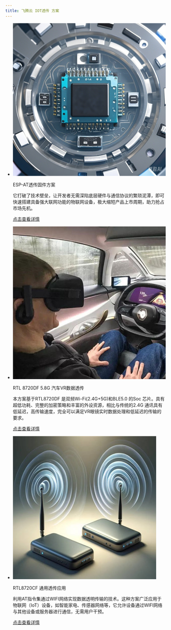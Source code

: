 ```yaml
---
title: 飞腾云 IOT透传 方案
---
```


<div class="grid cards" markdown>

-   ![](../../assets/images/fangan-tu/ESP-AT-fangan.png)

    ESP-AT透传固件方案

    它打破了技术壁垒，让开发者无需深陷底层硬件与通信协议的繁琐泥潭，即可快速搭建具备强大联网功能的物联网设备，极大缩短产品上市周期，助力抢占市场先机。

    [点击查看详情](../solutions/iot_passthrough/esp-AT.md)

-   ![](/assets/images/fangan-tu/汽车VR.jpg)

    RTL 8720DF 5.8G 汽车VR数据透传

    本方案基于RTL8720DF 是双频Wi-Fi(2.4G+5G)和BLE5.0 的Soc 芯片。具有超低功耗、完整的加密策略和丰富的外设资源，相比与传统的2.4G 通讯具有低延迟，高传输速度，完全可以满足VR眼镜实时数据处理和低延迟的传输的要求。

    [点击查看详情](../8720df/vr_glasses_solution.md)

-   ![](/assets/images/fangan-tu/Wi-Fi透传.jpg)

    RTL8720CF 通用透传应用

    利用AT指令集通过WIFI网络实现数据透明传输的技术。这种方案广泛应用于物联网（IoT）设备，如智能家电、传感器网络等，它允许设备通过WIFI网络与其他设备或服务器进行通信，无需用户干预。

    [点击查看详情](../8720cf/rtl8720cf_solution.md)
</div>